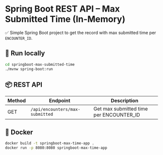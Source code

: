 # Spring Boot REST API – Max Submitted Time (In-Memory)

✅ Simple Spring Boot project to get the record with max submitted time per `ENCOUNTER_ID`.

## 🚀 Run locally

```bash
cd springboot-max-submitted-time
./mvnw spring-boot:run
```

## 📦 REST API

| Method | Endpoint                                  | Description                              |
| ----- | ------------------------------------------ | ---------------------------------------- |
| GET   | `/api/encounters/max-submitted`            | Get max submitted time per ENCOUNTER_ID |

## 🐳 Docker

```bash
docker build -t springboot-max-time-app .
docker run -p 8080:8080 springboot-max-time-app
```